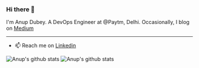 ### Hi there 👋

I'm Anup Dubey. A DevOps Engineer at @Paytm, Delhi.
Occasionally, I blog on [Medium](https://medium.com/@anupdubey)

---
- 📫 Reach me on [Linkedin](https://www.linkedin.com/in/anup-dubey/)

![Anup's github stats](https://github-readme-stats.vercel.app/api/top-langs/?username=anup1384&show_icons=true&theme=tokyonight)
![Anup's github stats](https://github-readme-stats.vercel.app/api?username=anup1384&show_icons=true&theme=tokyonight)


<!--
**anup1384/anup1384** is a ✨ _special_ ✨ repository because its `README.md` (this file) appears on your GitHub profile.

Here are some ideas to get you started:

- 🔭 I’m currently working on multiple projects but most importantly working on myself. 
- 🌱 I’m currently learning ML
- 👯 I’m looking to collaborate on anything that is related to Data. 
- 🤔 I’m looking for help with ...
- 💬 Ask me about what NOT to do. 

- 😄 Pronouns: ...
- ⚡ Fun fact: ...
-->
